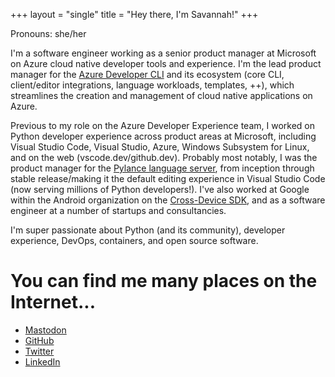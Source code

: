+++
layout = "single"
title = "Hey there, I'm Savannah!"
+++

Pronouns: she/her

I'm a software engineer working as a senior product manager at Microsoft on Azure cloud native developer tools and experience. I'm the lead product manager for the [Azure Developer CLI](https://github.com/azure/azure-dev) and its ecosystem (core CLI, client/editor integrations, language workloads, templates, ++), which streamlines the creation and management of cloud native applications on Azure.

Previous to my role on the Azure Developer Experience team, I worked on Python developer experience across product areas at Microsoft, including Visual Studio Code, Visual Studio, Azure, Windows Subsystem for Linux, and on the web (vscode.dev/github.dev). Probably most notably, I was the product manager for the [Pylance language server](https://marketplace.visualstudio.com/items?itemName=ms-python.vscode-pylance), from inception through stable release/making it the default editing experience in Visual Studio Code (now serving millions of Python developers!). I've also worked at Google within the Android organization on the [Cross-Device SDK](https://developer.android.com/guide/topics/connectivity/cross-device-sdk/overview), and as a software engineer at a number of startups and consultancies.

I'm super passionate about Python (and its community), developer experience, DevOps, containers, and open source software.

# You can find me many places on the Internet...
- [Mastodon](https://fosstodon.org/@savannah)
- [GitHub](https://github.com/savannahostrowski)
- [Twitter](https://twitter.com/savostrowski)
- [LinkedIn](https://www.linkedin.com/in/savannahostrowski/)